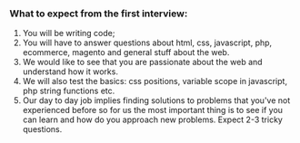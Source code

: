 ### What to expect from the first interview: 

1. You will be writing code;
2. You will have to answer questions about html, css, javascript, php, ecommerce, magento and general stuff about the web.
3. We would like to see that you are passionate about the web and understand how it works.
4. We will also test the basics: css positions, variable scope in javascript, php string functions etc. 
5. Our day to day job implies finding solutions to problems that you've not experienced before so for us the most important thing is to see if you can learn and how do you approach new problems. Expect 2-3 tricky questions. 
